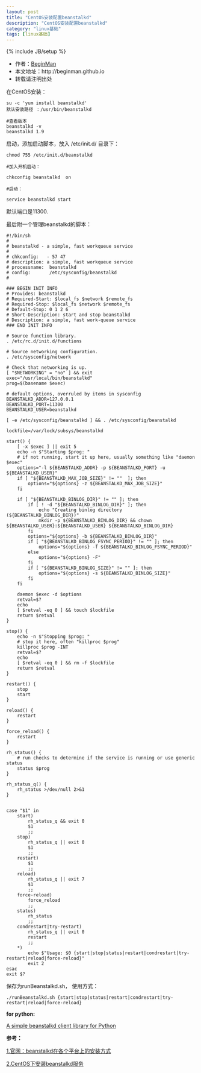 ```yaml
---
layout: post
title: "CentOS安装配置beanstalkd"
description: "CentOS安装配置beanstalkd"
category: "linux基础"
tags: [linux基础]
---
```

{% include JB/setup %}
<ul>
    <li>作者：<a href="http://weibo.com/beginman" target="blank">BeginMan</a></li>
    <li>本文地址：http://beginman.github.io</li>
    <li>转载请注明出处</li>
</ul>
<p>在CentOS安装：</p>

<pre><code>su -c 'yum install beanstalkd'
默认安装路径 ：/usr/bin/beanstalkd

#查看版本
beanstalkd -v
beanstalkd 1.9 
</code></pre>

<p>启动，添加启动脚本，放入 /etc/init.d/ 目录下：</p>

<pre><code>chmod 755 /etc/init.d/beanstalkd 

#加入开机启动：

chkconfig beanstalkd  on

#启动：

service beanstalkd start 
</code></pre>

<p>默认端口是11300.</p>

<!--more-->

<p>最后附一个管理beanstalkd的脚本：</p>

<pre><code>#!/bin/sh
#
# beanstalkd - a simple, fast workqueue service
#
# chkconfig:   - 57 47
# description: a simple, fast workqueue service
# processname:  beanstalkd
# config:       /etc/sysconfig/beanstalkd
#              

### BEGIN INIT INFO
# Provides: beanstalkd
# Required-Start: $local_fs $network $remote_fs
# Required-Stop: $local_fs $network $remote_fs
# Default-Stop: 0 1 2 6
# Short-Description: start and stop beanstalkd
# Description: a simple, fast work-queue service
### END INIT INFO

# Source function library.
. /etc/rc.d/init.d/functions

# Source networking configuration.
. /etc/sysconfig/network

# Check that networking is up.
[ "$NETWORKING" = "no" ] &amp;&amp; exit
exec="/usr/local/bin/beanstalkd"
prog=$(basename $exec)

# default options, overruled by items in sysconfig
BEANSTALKD_ADDR=127.0.0.1
BEANSTALKD_PORT=11300
BEANSTALKD_USER=beanstalkd

[ -e /etc/sysconfig/beanstalkd ] &amp;&amp; . /etc/sysconfig/beanstalkd

lockfile=/var/lock/subsys/beanstalkd

start() {
    [ -x $exec ] || exit 5
    echo -n $"Starting $prog: "
    # if not running, start it up here, usually something like "daemon $exec"
    options="-l ${BEANSTALKD_ADDR} -p ${BEANSTALKD_PORT} -u ${BEANSTALKD_USER}"
    if [ "${BEANSTALKD_MAX_JOB_SIZE}" != ""  ]; then
        options="${options} -z ${BEANSTALKD_MAX_JOB_SIZE}"
    fi

    if [ "${BEANSTALKD_BINLOG_DIR}" != "" ]; then
        if [ ! -d "${BEANSTALKD_BINLOG_DIR}" ]; then
            echo "Creating binlog directory (${BEANSTALKD_BINLOG_DIR})"
            mkdir -p ${BEANSTALKD_BINLOG_DIR} &amp;&amp; chown ${BEANSTALKD_USER}:${BEANSTALKD_USER} ${BEANSTALKD_BINLOG_DIR}
        fi
        options="${options} -b ${BEANSTALKD_BINLOG_DIR}"
        if [ "${BEANSTALKD_BINLOG_FSYNC_PERIOD}" != "" ]; then
            options="${options} -f ${BEANSTALKD_BINLOG_FSYNC_PERIOD}"
        else
            options="${options} -F"
        fi
        if [ "${BEANSTALKD_BINLOG_SIZE}" != "" ]; then
            options="${options} -s ${BEANSTALKD_BINLOG_SIZE}"
        fi
    fi

    daemon $exec -d $options
    retval=$?
    echo
    [ $retval -eq 0 ] &amp;&amp; touch $lockfile
    return $retval
}

stop() {
    echo -n $"Stopping $prog: "
    # stop it here, often "killproc $prog"
    killproc $prog -INT
    retval=$?
    echo
    [ $retval -eq 0 ] &amp;&amp; rm -f $lockfile
    return $retval
}

restart() {
    stop
    start
}

reload() {
    restart
}

force_reload() {
    restart
}

rh_status() {
    # run checks to determine if the service is running or use generic status
    status $prog
}

rh_status_q() {
    rh_status &gt;/dev/null 2&gt;&amp;1
}


case "$1" in
    start)
        rh_status_q &amp;&amp; exit 0
        $1
        ;;
    stop)
        rh_status_q || exit 0
        $1
        ;;
    restart)
        $1
        ;;
    reload)
        rh_status_q || exit 7
        $1
        ;;
    force-reload)
        force_reload
        ;;
    status)
        rh_status
        ;;
    condrestart|try-restart)
        rh_status_q || exit 0
        restart
        ;;
    *)
        echo $"Usage: $0 {start|stop|status|restart|condrestart|try-restart|reload|force-reload}"
        exit 2
esac
exit $?
</code></pre>

<p>保存为runBeanstalkd.sh， 使用方式：</p>

<pre><code>./runBeanstalkd.sh {start|stop|status|restart|condrestart|try-restart|reload|force-reload}
</code></pre>

<p><strong>for python:</strong></p>

<p><a href="https://github.com/earl/beanstalkc">A simple beanstalkd client library for Python</a></p>

<p><strong>参考：</strong></p>

<p><a href="http://kr.github.io/beanstalkd/download.html">1.官网：beanstalkd在各个平台上的安装方式</a></p>

<p><a href="http://my.oschina.net/jsk/blog/77652">2.CentOS下安装beanstalkd服务</a></p>
